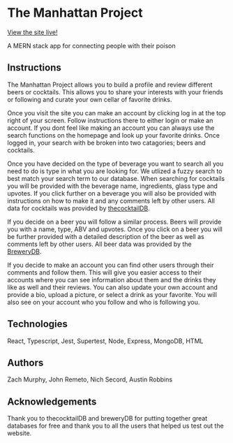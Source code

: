 # The Manhattan Project

[View the site live!](https://manhattan-project-uwbc.herokuapp.com/)

A MERN stack app for connecting people with their poison

## Instructions
The Manhattan Project allows you to build a profile and review different beers or cocktails. This allows you to share your interests with your friends or following and curate your own cellar of favorite drinks. 

Once you visit the site you can make an account by clicking log in at the top right of your screen. Follow instructions there to either login or make an account. If you dont feel like making an account you can always use the search functions on the homepage and look up your favorite drinks. Once logged in, your search with be broken into two catagories; beers and cocktails. 

Once you have decided on the type of beverage you want to search all you need to do is type in what you are looking for. We utlized a fuzzy search to best match your search term to our database. When searching for cocktails you will be provided with the beverage name, ingredients, glass type and upvotes. If you click further on a beverage you will also be provided with instructions on how to make it and any comments left by other users. All data for cocktails was provided by [thecocktailDB](https://www.thecocktaildb.com/).

If you decide on a beer you will follow a similar process. Beers will provide you with a name, type, ABV and upvotes. Once you click on a beer you will be further provided with a detailed description of the beer as well as comments left by other users. All beer data was provided by the [BreweryDB](https://www.brewerydb.com/).

If you decide to make an account you can find other users through their comments and follow them. This will give you easier access to their accounts where you can see information about them and the drinks they like as well and their reviews. You can also update your own account and provide a bio, upload a picture, or select a drink as your favorite. You will also see on your account who you follow and who is following you. 

## Technologies

React, Typescript, Jest, Supertest, Node, Express, MongoDB, HTML

## Authors

Zach Murphy, John Remeto, Nich Secord, Austin Robbins

## Acknowledgements

Thank you to thecocktailDB and breweryDB for putting together great databases for free and thank you to all the users that helped us test out the website. 

